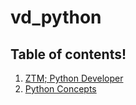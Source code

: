 # vd_python

## Table of contents!

1. [ZTM; Python Developer](ztm_python/python.md)
2. [Python Concepts](python/concepts.md)